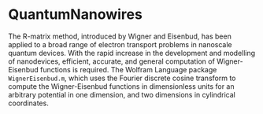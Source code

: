# QuantumNanowires
The R-matrix method, introduced by Wigner and Eisenbud, has been applied
to a broad range of electron transport problems in nanoscale quantum
devices. With the rapid increase in the development and modelling of
nanodevices, efficient, accurate, and general computation of
Wigner-Eisenbud functions is required. The Wolfram Language package
`WignerEisenbud.m`, which uses the Fourier discrete cosine transform to
compute the Wigner-Eisenbud functions in dimensionless units for an
arbitrary potential in one dimension, and two dimensions in cylindrical
coordinates.